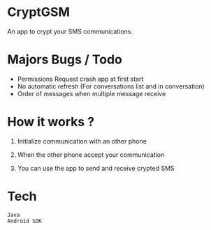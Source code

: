 # CryptGSM
An app to crypt your SMS communications.

# Majors Bugs / Todo
- Permissions Request crash app at first start
- No automatic refresh (For conversations list and in conversation)
- Order of messages when multiple message receive

# How it works ?

1. Initialize communication with an other phone

2. When the other phone accept your communication

3. You can use the app to send and receive crypted SMS

# Tech
```
Java
Android SDK
```
